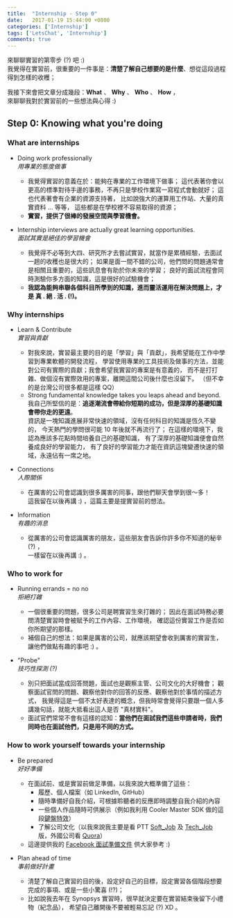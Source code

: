 ```yaml
---
title:  "Internship - Step 0"
date:   2017-01-19 15:44:00 +0800
categories: ['Internship']
tags: ['LetsChat', 'Internship']
comments: true
---
```


來聊聊實習的第零步 (?) 吧 :)  
我覺得在實習前，很重要的一件事是：**清楚了解自己想要的是什麼**、想從這段過程得到怎樣的收穫；

<!--more-->

我接下來會把文章分成幾段：**What** 、 **Why** 、 **Who** 、 **How** ，   
來聊聊我對於實習前的一些想法與心得 :)


## Step 0: Knowing what you're doing

### **What** are internships

- Doing work professionally  
*用專業的態度做事*
  - 我覺得實習的意義在於：能夠在專業的工作環境下做事；
  這代表著你會以更高的標準對待手邊的事務，不再只是學校作業寫一寫程式會動就好；
  這也代表著會有企業的資源支持著， 比如說強大的運算用工作站、大量的真實資料 ... 等等，
  這些都是在學校裡不容易取得的資源；
  - **實習，提供了很棒的發展空間與學習機會。**

- Internship interviews are actually great learning opportunities.  
*面試其實是絕佳的學習機會*
  - 我覺得不必等到大四、研究所才去嘗試實習，就當作是累積經驗，去面試一趟的收穫也是很大的；
  如果是面一間不錯的公司，他們問的問題通常會是相關且重要的，這些訊息會有助於你未來的學習；
  良好的面試流程會同時測驗你多方面的知識，這是很好的試驗機會；
  - **我認為能夠串聯各個科目所學到的知識，進而靈活運用在解決問題上，才是 真 . 絕 . 活 . (!)。**


### **Why** internships

- Learn & Contribute  
*實習與貢獻*
  - 對我來說，實習最主要的目的是「學習」與「貢獻」，我希望能在工作中學習到專業軟體的開發流程，
  學習使用專業的工具技術及做事的方法，並能對公司有實際的貢獻；我會希望我實習的專案是有意義的，
  而不是打打雜、做個沒有實際效用的專案，離開這間公司後什麼也沒留下。
  （但不幸的是台灣公司很多都是這樣 QQ）
  - Strong fundamental knowledge takes you leaps ahead and beyond.  
  我自己所堅信的是：**追逐潮流會帶給你短期的成功，但是深厚的基礎知識會帶你走的更遠**。  
  資訊是一塊知識進展非常快速的領域，沒有任何科目的知識是恆久不變的，
  今天熱門的學問很可能 10 年後就不再流行了；
  在這樣的環境下，我認為應該多花點時間培養自己的基礎知識，
  有了深厚的基礎知識便會自然養成良好的學習能力，
  有了良好的學習能力才能在資訊這塊變遷快速的領域，永遠佔有一席之地。

- Connections  
*人際關係*
  - 在厲害的公司會認識到很多厲害的同事，跟他們聊天會學到很～多！   
  這我留在以後再講 :) ，這篇主要是提實習前的想法。

- Information  
*有趣的消息*
  - 從厲害的公司會認識厲害的朋友，這些朋友會告訴你許多你不知道的秘辛 (?) ，  
  一樣留在以後再講 :) 。


### **Who** to work for

- Running errands = no no  
*拒絕打雜*
  - 一個很重要的問題，很多公司是聘實習生來打雜的；
  因此在面試時務必要問清楚實習時會被賦予的工作內容、工作環境，
  確認這份實習工作是否如你所期望的那樣。
  - 補個自己的想法：如果是厲害的公司，就應該期望會收到厲害的實習生，讓他們做點有趣的事吧 :) 。

- "Probe"  
*技巧性探測 (?)*
  - 別只把面試當成回答問題，面試也是觀察主管、公司文化的大好機會；
  觀察面試官問的問題、觀察他對你的回答的反應、觀察他對於事情的描述方式，
  我覺得這是一個不太好表達的概念，但我時常會覺得只要跟一個人多講幾句話，就能大抵看出這人是否 "真材實料"。
  - 面試官們常常不會有這樣的認知：**當他們在面試我們這些申請者時，我們同時也在面試他們，只是用不同的方式。**


### **How** to work yourself towards your internship

- Be prepared  
*好好準備*
  - 在面試前、或是實習前做足準備，以我來說大概準備了這些：
    - 履歷、個人檔案（如 LinkedIn, GitHub）
    - 隨時準備好自我介紹，可根據聆聽者的反應即時調整自我介紹的內容
    - 一些個人作品隨時可供展示（例如我利用 Cooler Master SDK 做的這段[鍵盤特效](https://www.youtube.com/watch?v=9uNqhmmMhNM)）
    - 了解公司文化（以我來說我主要是看 PTT [Soft_Job](https://www.ptt.cc/bbs/Soft_Job/index.html) 及 [Tech_Job](https://www.ptt.cc/bbs/Tech_Job/index.html) 版，外國公司看 [Quora](https://www.quora.com/)）
  - 這邊提供我的 [Facebook 面試準備文件](https://goo.gl/qCLGCM) 供大家參考 :)


- Plan ahead of time  
*事前做好計畫*
  - 清楚了解自己實習的目的後，設定好自己的目標，設定實習各個階段想要完成的事項、或是一些小驚喜 (!?)；
  - 比如說我去年在 Synopsys 實習時，很早就決定要在實習結束後留下小禮物（紀念品），
  希望自己離開後不要被輕易忘記 (?) XD 。
